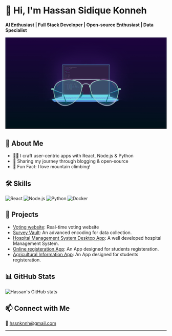 # 👋 Hi, I'm Hassan Sidique Konneh

**AI Enthusiast | Full Stack Developer | Open-source Enthusiast | Data Specialist**

![Profile Banner](https://github.com/hskonneh/.github/blob/main/1218911.jpg?raw=true)

## 🚀 About Me
- 👩‍💻 I craft user-centric apps with React, Node.js & Python
- 📝 Sharing my journey through blogging & open-source
- 🧗 Fun Fact: I love mountain climbing!

## 🛠️ Skills
![React](https://img.shields.io/badge/-React-61DAFB?logo=react&logoColor=white)
![Node.js](https://img.shields.io/badge/-Node.js-339933?logo=node.js&logoColor=white)
![Python](https://img.shields.io/badge/-Python-3776AB?logo=python&logoColor=white)
![Docker](https://img.shields.io/badge/-Docker-2496ED?logo=docker&logoColor=white)

## 🌟 Projects
- [Voting website](https://github.com/hskonneh/alx-polly.git): Real-time voting website
- [Survey Vault](https://github.com/hskonneh/SurveyVault.git): An advanced encoding for data collection.
- [Hospital Management System Desktop App](https://github.com/hskonneh/Desktop-App-Hospital-Management-System.git): A well developed hospital Management System.
- [Online registeration App](https://github.com/hskonneh/Student_online_registeration_system.git): An App designed for students registeration.
- [Agricultural Information App](https://github.com/hskonneh/agrosll.git): An App designed for students registeration.


## 📊 GitHub Stats
![Hassan's GitHub stats](https://github-readme-stats.vercel.app/api?username=hskonneh&show_icons=true)
## 📫 Connect with Me
📧 hssnknnh@gmail.com

---
